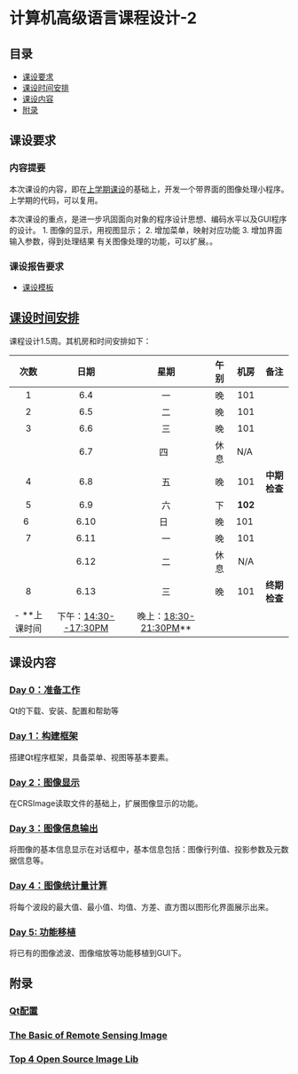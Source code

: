 # 计算机高级语言课程设计-2

## 目录
- [课设要求](#课设要求)
- [课设时间安排](#课设时间安排)
- [课设内容](#课设内容)
- [附录](#附录)

## 课设要求
### 内容提要
本次课设的内容，即在[上学期课设](./CourseDesign.md)的基础上，开发一个带界面的图像处理小程序。上学期的代码，可以复用。

本次课设的重点，是进一步巩固面向对象的程序设计思想、编码水平以及GUI程序的设计。
	1. 图像的显示，用视图显示；
	2. 增加菜单，映射对应功能
	3. 增加界面输入参数，得到处理结果
    有关图像处理的功能，可以扩展。。

### 课设报告要求
- [课设模板](https://github.com/cugwhp/OOPCPP/tree/master/docs/Projects/RSImage/%E8%AF%BE%E7%A8%8B%E8%AE%BE%E8%AE%A1%E6%8A%A5%E5%91%8A%E6%A8%A1%E6%9D%BF.doc)


## [课设时间安排](./CourseDesignScheduleNew.md)
课程设计1.5周。其机房和时间安排如下：

|  次数  |  日期   |  星期  |  午别  |  机房  |  备注  |
| :--: | :---: | :--: | :--: | :--: | :--: |
|  1   | 6.4  |  一   |  晚   | 101  |      |
|  2   | 6.5  |  二   |  晚   | 101  |      |
|  3   | 6.6  |  三   |  晚   | 101  |      |
|      | 6.7  |  四   |  休息 | N/A  |  |
|  4   | 6.8  |  五   |  晚   | 101  |  **中期检查** |
|  5   | 6.9  |  六   |  下   | **102** |      |
|  6   | 6.10 |  日   |  晚   | 101  |      |
|  7   | 6.11 |  一   |  晚   | 101  |  |
|      | 6.12 |  二   |  休息 | N/A |  |
|  8   | 6.13 |  三   |  晚   | 101  | **终期检查** |
- **上课时间  |下午：<u>14:30--17:30PM</u>  | 晚上：<u>18:30-21:30PM</u>**

## 课设内容
### [Day 0：准备工作](./D0_Preparation.md)
Qt的下载、安装、配置和帮助等

### [Day 1：构建框架](./D1_Frame.md)
搭建Qt程序框架，具备菜单、视图等基本要素。

### [Day 2：图像显示](./D2_FileIO.md)
在CRSImage读取文件的基础上，扩展图像显示的功能。

### [Day 3：图像信息输出](./D3_Information.md)
将图像的基本信息显示在对话框中，基本信息包括：图像行列值、投影参数及元数据信息等。

### [Day 4：图像统计量计算](./D4_Statistics.md)
将每个波段的最大值、最小值、均值、方差、直方图以图形化界面展示出来。

### [Day 5: 功能移植 ](./D5_ImageProcess.md)
将已有的图像滤波、图像缩放等功能移植到GUI下。

## 附录
### [Qt配置](./QtSetup.md)
### [The Basic of Remote Sensing Image](https://github.com/cugwhp/OOPCPP/tree/master/docs/Projects/RSImage/Basic_RS_Image.pdf)
### [Top 4 Open Source Image Lib](./Top4ImageLib.md)

